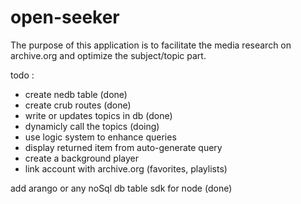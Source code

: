 # open-seeker
The purpose of this application is to facilitate the media research on archive.org
and optimize the subject/topic part.

todo : 
  - create nedb table (done)
  - create crub routes (done)
  - write or updates topics in db (done)
  - dynamicly call the topics (doing)
  - use logic system to enhance queries
  - display returned item from auto-generate query
  - create a background player
  - link account with archive.org (favorites, playlists)

add arango or any noSql db table sdk for node (done)